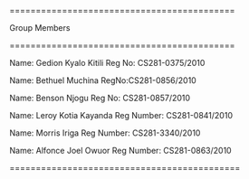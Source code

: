 ===========================================

Group Members

===========================================

Name: Gedion Kyalo Kitili
Reg No: CS281-0375/2010

Name: Bethuel Muchina
RegNo:CS281-0856/2010

Name: Benson Njogu
Reg No: CS281-0857/2010

Name: Leroy Kotia Kayanda
Reg Number: CS281-0841/2010

Name: Morris Iriga
Reg Number: CS281-3340/2010


Name: Alfonce Joel Owuor
Reg Number: CS281-0863/2010

============================================
